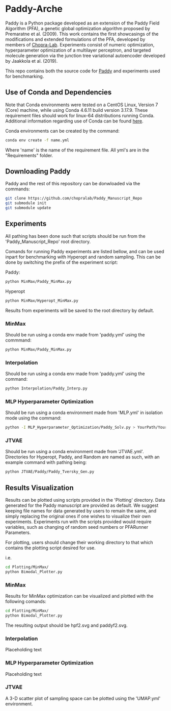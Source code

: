 # Paddy-Arche

Paddy is a Python package developed as an extension of the Paddy Field Algorithm (PFA), a genetic global optimization algorithm proposed by Premaratne et al. (2009).  This work contains the first showcasings of the modifications and extended formulations of the PFA, developed by members of [Chopra-Lab](http://www.chopralab.com).  Experiments consist of numeric optimization, hyperparameter optimization of a multilayer perceptron, and targeted molecule generation via the junction tree variational autoencoder developed by Jaakkola et al. (2019).

This repo contains both the source code for [Paddy](https://github.com/chopralab/paddy/tree/79d561033f0923ffd370d2e958d8572c4a479b65) and experiments used for benchmarking.

## Use of Conda and Dependencies

Note that Conda environments were tested on a CentOS Linux, Version 7 (Core) machine, while using Conda 4.6.11 build version 3.17.9.  These requirement files should work for linux-64 distributions running Conda.  Additional information regarding use of Conda can be found [here](https://docs.conda.io/projects/conda/en/latest/_downloads/843d9e0198f2a193a3484886fa28163c/conda-cheatsheet.pdf). 

Conda environments can be created by the command:
```bash
conda env create -f name.yml
```
Where 'name' is the name of the requirement file.  All yml's are in the "Requirements" folder.

## Downloading Paddy

Paddy and the rest of this repository can be donwloaded via the commands:

```bash
git clone https://github.com/chopralab/Paddy_Manuscript_Repo
git submodule init
git submodule update
```

## Experiments

All pathing has been done such that scripts should be run from the 'Paddy_Manuscript_Repo' root directory.

Comands for running Paddy experiments are listed bellow, and can be used inpart for benchmarking with Hyperopt
and random sampling.  This can be done by switching the prefix of the experiment script:

Paddy:
```bash
python MinMax/Paddy_MinMax.py
```
Hyperopt
```bash
python MinMax/Hyperopt_MinMax.py
```

Results from experiments will be saved to the root directory by default. 

### MinMax

Should be run using a conda env made from 'paddy.yml' using the commmand:  

```bash
python MinMax/Paddy_MinMax.py
```
### Interpolation

Should be run using a conda env made from 'paddy.yml' using the command:

```bash
python Interpolation/Paddy_Interp.py
```

### MLP Hyperparameter Optimization

Should be run using a conda environment made from 'MLP.yml' in isolation mode using the command:

```bash
python -I MLP_Hyperparameter_Optimization/Paddy_Solv.py > YourPath/YourFileName.txt 
```

### JTVAE

Should be run using a conda environment made from 'JTVAE.yml'.  Directories for Hyperopt, Paddy, and Random are named as such, with an example command with pathing being:

```bash
python JTVAE/Paddy/Paddy_Tversky_Gen.py
```

## Results Visualization

Results can be plotted using scripts provided in the 'Plotting' directory.  Data generated for the Paddy manuscript
are provided as default.  We suggest keeping file names for data generated by users to remain the same, and simply replacing the original ones if one wishes to visualize their own experiments.  Experiments run with the scripts provided would require variables, such as changing of random seed numbers or PFARunner Parameters.

For plotting, users should change their working directory to that which contains the plotting script desired for use.  

i.e.
```bash
cd Plotting/MinMax/
python Bimodal_Plotter.py
```

### MinMax

Results for MinMax optimization can be visualized and plotted with the following comands:

```bash
cd Plotting/MinMax/
python Bimodal_Plotter.py
```

The resulting output should be hpf2.svg and paddyf2.svg.

### Interpolation

Placeholding text

### MLP Hyperparameter Optimization

Placeholding text

### JTVAE

A 3-D scatter plot of sampling space can be plotted using the 'UMAP.yml' environment.  
